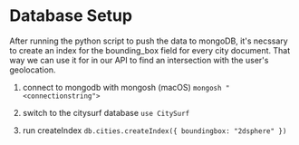 # Database Setup

After running the python script to push the data to mongoDB, it's necssary to create an index for the bounding_box field for every city document. That way we can use it for in our API to find an intersection with the user's geolocation.



1. connect to mongodb with mongosh (macOS)
    `mongosh "<connectionstring">`

2. switch to the citysurf database
    `use CitySurf`

3. run createIndex
    `db.cities.createIndex({ boundingbox: "2dsphere" })`
